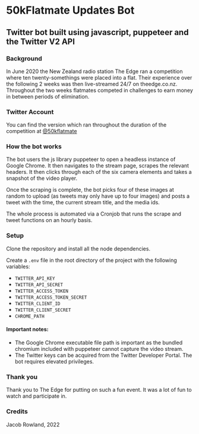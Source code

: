 # 50kFlatmate Updates Bot

## Twitter bot built using javascript, puppeteer and the Twitter V2 API

### Background

In June 2020 the New Zealand radio station The Edge ran a competition where ten twenty-somethings were placed into a flat. Their experience over the following 2 weeks was then live-streamed 24/7 on theedge.co.nz. Throughout the two weeks flatmates competed in challenges to earn money in between periods of elimination. 

### Twitter Account
You can find the version which ran throughout the duration of the competition at [@50kflatmate](https://twitter.com/50kflatmate)

### How the bot works

The bot users the js library puppeteer to open a headless instance of Google Chrome. It then navigates to the stream page, scrapes the relevant headers. It then clicks through each of the six camera elements and takes a snapshot of the video player.

Once the scraping is complete, the bot picks four of these images at random to upload (as tweets may only have up to four images) and posts a tweet with the time, the current stream title, and the media ids. 

The whole process is automated via a Cronjob that runs the scrape and tweet functions on an hourly basis.

### Setup
Clone the repository and install all the node dependencies.

Create a `.env` file in the root directory of the project with the following variables:
- `TWITTER_API_KEY`
- `TWITTER_API_SECRET`
- `TWITTER_ACCESS_TOKEN`
- `TWITTER_ACCESS_TOKEN_SECRET`
- `TWITTER_CLIENT_ID`
- `TWITTER_CLIENT_SECRET`
- `CHROME_PATH` 

#### Important notes:
- The Google Chrome executable file path is important as the bundled chromium included with puppeteer cannot capture the video stream.
- The Twitter keys can be acquired from the Twitter Developer Portal. The bot requires elevated privileges.

### Thank you
Thank you to The Edge for putting on such a fun event. It was a lot of fun to watch and participate in.

### Credits
Jacob Rowland, 2022